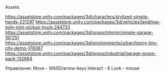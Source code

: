 Assets:

https://assetstore.unity.com/packages/3d/characters/stylized-simple-hands-221297
https://assetstore.unity.com/packages/3d/vehicles/land/low-poly-mini-pickup-truck-244733
https://assetstore.unity.com/packages/3d/props/interior/simple-garage-197251
https://assetstore.unity.com/packages/3d/environments/urban/toony-tiny-city-demo-176087
https://assetstore.unity.com/packages/3d/props/industrial/garage-props-pack-132664

Управление:
Move - WASD/arrow-keys
Interact - E
Look - mouse

